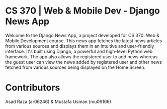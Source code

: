 # CS 370 | Web & Mobile Dev - Django News App

Welcome to the Django News App, a project developed for CS 370: Web & Mobile Development course. This news app fetches the latest news articles from various sources and displays them in an intuitive and user-friendly interface. It's built using Django, a powerful and high-level Python web framework. The app also allows the registered user to add news whereas the guest user can view the news added by registered user and other news fetched from various sources being displayed on the Home Screen.

# Contributors

Asad Raza (ar06246) & Mustafa Usman (mu06166)
